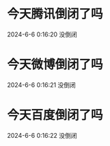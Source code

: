 # 今天腾讯倒闭了吗

2024-6-6 0:16:20 没倒闭

# 今天微博倒闭了吗

2024-6-6 0:16:21 没倒闭

# 今天百度倒闭了吗

2024-6-6 0:16:22 没倒闭

